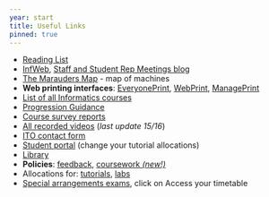 ```yaml
---
year: start
title: Useful Links
pinned: true
---
```


- [Reading List](https://goo.gl/9NkLch)
- [InfWeb](http://web.inf.ed.ac.uk/), [Staff and Student Rep Meetings blog](http://blog.inf.ed.ac.uk/issr/)
- [The Marauders Map](https://map.betterinformatics.com) - map of machines
- **Web printing interfaces**: [EveryonePrint](http://www.everyoneprint.is.ed.ac.uk), [WebPrint](http://webprint.inf.ed.ac.uk), [ManagePrint](http://www.manageprint.is.ed.ac.uk)
- [List of all Informatics courses](http://course.inf.ed.ac.uk/)
- [Progression Guidance](http://web.inf.ed.ac.uk/infweb/student-services/ito/admin/progression-guidance)
- [Course survey reports](http://www.inf.ed.ac.uk/admin/ITO/course-survey-reports/)
- [All recorded videos](http://groups.inf.ed.ac.uk/vision/VIDEO/) (*last update 15/16*)
- [ITO contact form](https://www.inf.ed.ac.uk/cgi-bin/iss/contact.cgi)
- [Student portal](https://student.inf.ed.ac.uk/) (change your tutorial allocations)
- [Library](http://www.ed.ac.uk/schools-departments/information-services/library-museum-gallery)
- **Policies**: [feedback](http://www.inf.ed.ac.uk/student-services/teaching-organisation/for-taught-students/coursework-and-projects/coursework-assessment-and-feedback), [coursework _(new!)_](http://web.inf.ed.ac.uk/infweb/student-services/ito/admin/coursework-projects/late-coursework-extension-requests)
- Allocations for: [tutorials](https://portal.theon.inf.ed.ac.uk/reports/upt/open/TP072_Tutorial_Groups/), [labs](https://portal.theon.inf.ed.ac.uk/reports/upt/open/TP082_Laboratory_Groups/)
- [Special arrangements exams](https://www.ed.ac.uk/student-administration/exams/special-arrangements-exams), click on Access your timetable 
